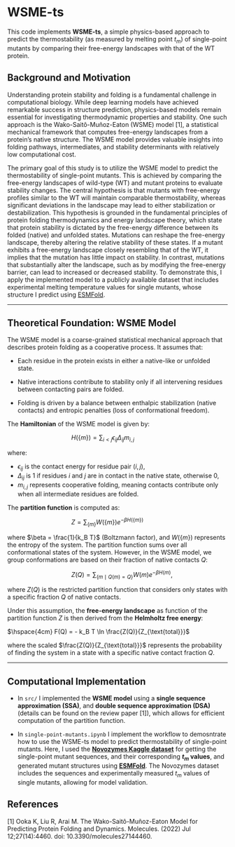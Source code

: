 # WSME-ts

This code implements **WSME-ts**, a simple physics-based approach to predict the thermostability (as measured by melting point $t_m$) of single-point mutants by comparing their free-energy landscapes with that of the WT protein.

## Background and Motivation

Understanding protein stability and folding is a fundamental challenge in computational biology. While deep learning models have achieved remarkable success in structure prediction, physics-based models remain essential for investigating thermodynamic properties and stability. One such approach is the Wako-Saitô-Muñoz-Eaton (WSME) model [1], a statistical mechanical framework that computes free-energy landscapes from a protein’s native structure. The WSME model provides valuable insights into folding pathways, intermediates, and stability determinants with relatively low computational cost.

The primary goal of this study is to utilize the WSME model to predict the thermostability of single-point mutants. This is achieved by comparing the free-energy landscapes of wild-type (WT) and mutant proteins to evaluate stability changes. The central hypothesis is that mutants with free-energy profiles similar to the WT will maintain comparable thermostability, whereas significant deviations in the landscape may lead to either stabilization or destabilization. This hypothesis is grounded in the fundamental principles of protein folding thermodynamics and energy landscape theory, which state that protein stability is dictated by the free-energy difference between its folded (native) and unfolded states. Mutations can reshape the free-energy landscape, thereby altering the relative stability of these states. If a mutant exhibits a free-energy landscape closely resembling that of the WT, it implies that the mutation has little impact on stability. In contrast, mutations that substantially alter the landscape, such as by modifying the free-energy barrier, can lead to increased or decreased stability. To demonstrate this, I apply the implemented model to a publicly available dataset that includes experimental melting temperature values for single mutants, whose structure I predict using [ESMFold](https://esmatlas.com/resources?action=fold).

---

## Theoretical Foundation: WSME Model

The WSME model is a coarse-grained statistical mechanical approach that describes protein folding as a cooperative process. It assumes that:

- Each residue in the protein exists in either a native-like or unfolded state.

- Native interactions contribute to stability only if all intervening residues between contacting pairs are folded.

- Folding is driven by a balance between enthalpic stabilization (native contacts) and entropic penalties (loss of conformational freedom).

The **Hamiltonian** of the WSME model is given by:

$\hspace{4cm} H(\{m\}) = \sum_{i<j} \epsilon_{ij} \Delta_{ij} m_{i,j}$

where:
- $\epsilon_{ij}$ is the contact energy for residue pair $(i,j)$,
- $\Delta_{ij}$ is 1 if residues $i$ and $j$ are in contact in the native state, otherwise 0,
- $m_{i,j}$ represents cooperative folding, meaning contacts contribute only when all intermediate residues are folded.

The **partition function** is computed as:

$\hspace{4cm}  Z = \sum_{\{m\}} W(\{m\}) e^{-\beta H(\{m\})}$

where $\beta = \frac{1}{k_B T}$ (Boltzmann factor), and $W(\{m\})$ represents the entropy of the system. The partition function  sums over all conformational states of the system. However, in the WSME model, we group conformations are based on their fraction of native contacts $Q$:

$\hspace{4cm}  Z(Q) = \sum_{\{m \mid Q(m) = Q\}} W(m) e^{-\beta H(m)}$,

where $Z(Q)$ is the restricted partition function that considers only states with a specific fraction $Q$ of native contacts.

Under this assumption, the **free-energy landscape** as function of the partition function $Z$ is then derived from the **Helmholtz free energy**:

$\hspace{4cm} F(Q) = - k_B T \ln \frac{Z(Q)}{Z_{\text{total}}}$

where the scaled $\frac{Z(Q)}{Z_{\text{total}}}$ represents the probability of finding the system in a state with a specific native contact fraction $Q$.

---

## Computational Implementation

- In `src/` I implemented the **WSME model** using a **single sequence approximation (SSA)**, and **double sequence approximation (DSA)** (details can be found on the review paper [1]), which allows for efficient computation of the partition function.

- In `single-point-mutants.ipynb` I implement the workflow to demosntrate how to use the WSME-ts model to predict thermostability of single-point mutants. Here, I used the [**Novozymes Kaggle dataset**](https://www.kaggle.com/code/tranminhthuan/novozymes-eda-modelling-protbert-xgboost) for getting the single-point mutant sequences, and their corresponding **$t_m$ values**, and generated mutant structures using [**ESMFold**](https://esmatlas.com/resources?action=fold). The Novozymes dataset includes the sequences and experimentally measured $t_m$ values of single mutants, allowing for model validation.


## References

[1] Ooka K, Liu R, Arai M. The Wako-Saitô-Muñoz-Eaton Model for Predicting Protein Folding and Dynamics. Molecules. (2022) Jul 12;27(14):4460. doi: 10.3390/molecules27144460.
